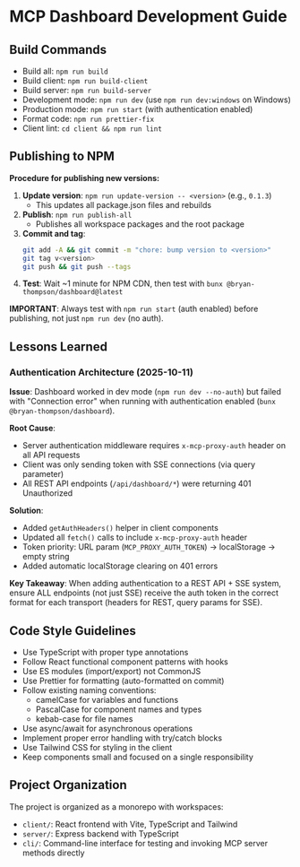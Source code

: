 # MCP Dashboard Development Guide

## Build Commands

- Build all: `npm run build`
- Build client: `npm run build-client`
- Build server: `npm run build-server`
- Development mode: `npm run dev` (use `npm run dev:windows` on Windows)
- Production mode: `npm run start` (with authentication enabled)
- Format code: `npm run prettier-fix`
- Client lint: `cd client && npm run lint`

## Publishing to NPM

**Procedure for publishing new versions:**

1. **Update version**: `npm run update-version -- <version>` (e.g., `0.1.3`)
   - This updates all package.json files and rebuilds
2. **Publish**: `npm run publish-all`
   - Publishes all workspace packages and the root package
3. **Commit and tag**:
   ```bash
   git add -A && git commit -m "chore: bump version to <version>"
   git tag v<version>
   git push && git push --tags
   ```
4. **Test**: Wait ~1 minute for NPM CDN, then test with `bunx @bryan-thompson/dashboard@latest`

**IMPORTANT**: Always test with `npm run start` (auth enabled) before publishing, not just `npm run dev` (no auth).

## Lessons Learned

### Authentication Architecture (2025-10-11)

**Issue**: Dashboard worked in dev mode (`npm run dev --no-auth`) but failed with "Connection error" when running with authentication enabled (`bunx @bryan-thompson/dashboard`).

**Root Cause**:
- Server authentication middleware requires `x-mcp-proxy-auth` header on all API requests
- Client was only sending token with SSE connections (via query parameter)
- All REST API endpoints (`/api/dashboard/*`) were returning 401 Unauthorized

**Solution**:
- Added `getAuthHeaders()` helper in client components
- Updated all `fetch()` calls to include `x-mcp-proxy-auth` header
- Token priority: URL param (`MCP_PROXY_AUTH_TOKEN`) → localStorage → empty string
- Added automatic localStorage clearing on 401 errors

**Key Takeaway**: When adding authentication to a REST API + SSE system, ensure ALL endpoints (not just SSE) receive the auth token in the correct format for each transport (headers for REST, query params for SSE).

## Code Style Guidelines

- Use TypeScript with proper type annotations
- Follow React functional component patterns with hooks
- Use ES modules (import/export) not CommonJS
- Use Prettier for formatting (auto-formatted on commit)
- Follow existing naming conventions:
  - camelCase for variables and functions
  - PascalCase for component names and types
  - kebab-case for file names
- Use async/await for asynchronous operations
- Implement proper error handling with try/catch blocks
- Use Tailwind CSS for styling in the client
- Keep components small and focused on a single responsibility

## Project Organization

The project is organized as a monorepo with workspaces:

- `client/`: React frontend with Vite, TypeScript and Tailwind
- `server/`: Express backend with TypeScript
- `cli/`: Command-line interface for testing and invoking MCP server methods directly
